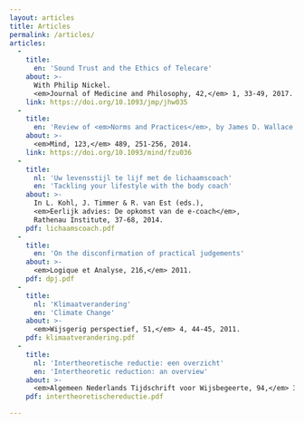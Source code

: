 ```yaml
---
layout: articles
title: Articles
permalink: /articles/
articles:
  -
    title:
      en: 'Sound Trust and the Ethics of Telecare'
    about: >-
      With Philip Nickel.
      <em>Journal of Medicine and Philosophy, 42,</em> 1, 33-49, 2017.
    link: https://doi.org/10.1093/jmp/jhw035
  -
    title:
      en: 'Review of <em>Norms and Practices</em>, by James D. Wallace'
    about: >-
      <em>Mind, 123,</em> 489, 251-256, 2014.
    link: https://doi.org/10.1093/mind/fzu036
  -
    title:
      nl: 'Uw levensstijl te lijf met de lichaamscoach'
      en: 'Tackling your lifestyle with the body coach'
    about: >-
      In L. Kohl, J. Timmer & R. van Est (eds.),
      <em>Eerlijk advies: De opkomst van de e-coach</em>,
      Rathenau Institute, 37-68, 2014.
    pdf: lichaamscoach.pdf
  -
    title:
      en: 'On the disconfirmation of practical judgements'
    about: >-
      <em>Logique et Analyse, 216,</em> 2011.
    pdf: dpj.pdf
  -
    title:
      nl: 'Klimaatverandering'
      en: 'Climate Change'
    about: >-
      <em>Wijsgerig perspectief, 51,</em> 4, 44-45, 2011.
    pdf: klimaatverandering.pdf
  -
    title:
      nl: 'Intertheoretische reductie: een overzicht'
      en: 'Intertheoretic reduction: an overview'
    about: >-
      <em>Algemeen Nederlands Tijdschrift voor Wijsbegeerte, 94,</em> 3, 206-224, 2002.
    pdf: intertheoretischereductie.pdf

---
```

